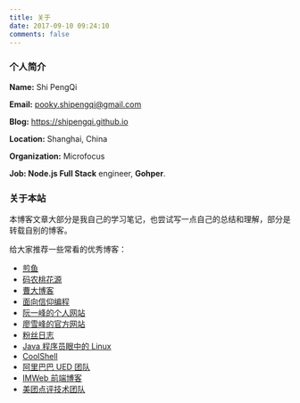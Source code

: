```yaml
---
title: 关于
date: 2017-09-10 09:24:10
comments: false
---
```



### 个人简介

**Name:** Shi PengQi

**Email:** pooky.shipengqi@gmail.com

**Blog:** https://shipengqi.github.io

**Location:** Shanghai, China

**Organization:** Microfocus

**Job: Node.js Full Stack** engineer, **Gohper**.

### 关于本站

本博客文章大部分是我自己的学习笔记，也尝试写一点自己的总结和理解，部分是转载自别的博客。

给大家推荐一些常看的优秀博客：

- [煎鱼](https://eddycjy.com/)
- [码农桃花源](https://qcrao.com/)
- [曹大博客](https://xargin.com/)
- [面向信仰编程](https://draveness.me/)
- [阮一峰的个人网站](http://www.ruanyifeng.com/home.html)
- [廖雪峰的官方网站](https://www.liaoxuefeng.com/)
- [粉丝日志](http://blog.fens.me/)
- [Java 程序员眼中的 Linux](https://github.com/judasn/Linux-Tutorial)
- [CoolShell](https://coolshell.cn/)
- [阿里巴巴 UED 团队](http://www.aliued.com/)
- [IMWeb 前端博客](http://imweb.io/topic/tab/all)
- [美团点评技术团队](https://tech.meituan.com/)


